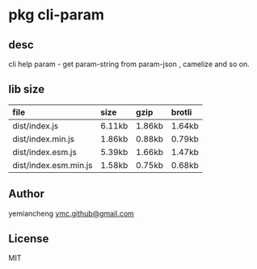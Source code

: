 # pkg cli-param

## desc
cli help param - get param-string from param-json , camelize and so on.

## lib size  
file | size | gzip | brotli
:---- | :---- | :---- | :----
dist/index.js | 6.11kb | 1.86kb | 1.64kb
dist/index.min.js | 1.86kb | 0.88kb | 0.79kb
dist/index.esm.js | 5.39kb | 1.66kb | 1.47kb
dist/index.esm.min.js | 1.58kb | 0.75kb | 0.68kb

## Author
yemiancheng <ymc.github@gmail.com>

## License
MIT
